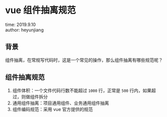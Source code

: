 # vue 组件抽离规范

time: 2019.9.10  
author: heyunjiang

## 背景

组件抽离，在常规写代码时，这是一个常见的操作，那么组件抽离有哪些规范呢？

## 组件抽离规范

1. 组件体积：一个文件代码行数不能超过 `1000` 行，正常是 `500` 行内，如果超过，则做组件拆分
2. 通用组件抽离：项目通用组件、业务通用组件抽离
3. 组件编码规范：采用 vue 官方提供的规范
